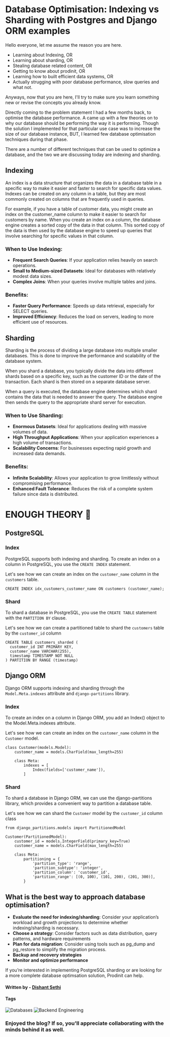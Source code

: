 # Database Optimisation: Indexing vs Sharding with Postgres and Django ORM examples



Hello everyone, let me assume the reason you are here.

* Learning about Indexing, OR
* Learning about sharding, OR
* Stealing database related content, OR
* Getting to know about prodinit, OR
* Learning how to built efficient data systems, OR
* Actually strugging with poor database performance, slow queries and what not.

Anyways, now that you are here, I'll try to make sure you learn something new or revise the concepts you already know.

Directly coming to the problem statement I had a few months back, to optimise the database performance. A came up with a few theories on to why our database should be performing the way it is performing. Though the solution I implemented for that particular use case was to increase the size of our database instance, BUT, I learned few database optimisation techniques during that phase.

There are a number of different techniques that can be used to optimize a database, and the two we are discussing today are indexing and sharding.

## Indexing

An index is a data structure that organizes the data in a database table in a specific way to make it easier and faster to search for specific data values. Indexes can be created on any column in a table, but they are most commonly created on columns that are frequently used in queries.

For example, if you have a table of customer data, you might create an index on the customer\_name column to make it easier to search for customers by name. When you create an index on a column, the database engine creates a sorted copy of the data in that column. This sorted copy of the data is then used by the database engine to speed up queries that involve searching for specific values in that column.

### When to Use Indexing:

* **Frequent Search Queries**: If your application relies heavily on search operations.
* **Small to Medium-sized Datasets**: Ideal for databases with relatively modest data sizes.
* **Complex Joins**: When your queries involve multiple tables and joins.

### Benefits:

* **Faster Query Performance**: Speeds up data retrieval, especially for SELECT queries.
* **Improved Efficiency**: Reduces the load on servers, leading to more efficient use of resources.

## Sharding

Sharding is the process of dividing a large database into multiple smaller databases. This is done to improve the performance and scalability of the database system.

When you shard a database, you typically divide the data into different shards based on a specific key, such as the customer ID or the date of the transaction. Each shard is then stored on a separate database server.

When a query is executed, the database engine determines which shard contains the data that is needed to answer the query. The database engine then sends the query to the appropriate shard server for execution.

### When to Use Sharding:

* **Enormous Datasets**: Ideal for applications dealing with massive volumes of data.
* **High Throughput Applications**: When your application experiences a high volume of transactions.
* **Scalability Concerns**: For businesses expecting rapid growth and increased data demands.

### Benefits:

* **Infinite Scalability**: Allows your application to grow limitlessly without compromising performance.
* **Enhanced Fault Tolerance**: Reduces the risk of a complete system failure since data is distributed.

# ENOUGH THEORY 😤

## PostgreSQL

### Index

PostgreSQL supports both indexing and sharding. To create an index on a column in PostgreSQL, you use the `CREATE INDEX` statement.

Let's see how we can create an index on the `customer_name` column in the `customers` table.

```
CREATE INDEX idx_customers_customer_name ON customers (customer_name);
```

### Shard

To shard a database in PostgreSQL, you use the `CREATE TABLE` statement with the `PARTITION BY` clause.

Let's see how we can create a partitioned table to shard the `customers` table by the `customer_id` column

```
CREATE TABLE customers_sharded (
  customer_id INT PRIMARY KEY,
  customer_name VARCHAR(255),
  timestamp TIMESTAMP NOT NULL
) PARTITION BY RANGE (timestamp)
```

## Django ORM

Django ORM supports indexing and sharding through the `Model.Meta.indexes` attribute and `django-partitions` library.

### Index

To create an index on a column in Django ORM, you add an Index() object to the Model.Meta.indexes attribute.

Let's see how we can create an index on the `customer_name` column in the `Customer` model.

```
class Customer(models.Model):
    customer_name = models.CharField(max_length=255)

    class Meta:
        indexes = [
            Index(fields=['customer_name']),
        ]
```

### Shard

To shard a database in Django ORM, we can use the django-partitions library, which provides a convenient way to partition a database table.

Let's see how we can shard the `Customer` model by the `customer_id` column class

```
from django_partitions.models import PartitionedModel

Customer(PartitionedModel):
    customer_id = models.IntegerField(primary_key=True)
    customer_name = models.CharField(max_length=255)

    class Meta:
        partitioning = {
            'partition_type': 'range',
            'partition_subtype': 'integer',
            'partition_column': 'customer_id',
            'partition_range': [(0, 100), (101, 200), (201, 300)],
        }
```

## What is the best way to approach database optimisation?

* **Evaluate the need for indexing/sharding**: Consider your application’s workload and growth projections to determine whether indexing/sharding is necessary.
* **Choose a strategy**: Consider factors such as data distribution, query patterns, and hardware requirements
* **Plan for data migration**: Consider using tools such as pg\_dump and pg\_restore to simplify the migration process.
* **Backup and recovery strategies**
* **Monitor and optimize performance**

If you’re interested in implementing PostgreSQL sharding or are looking for a more complete database optimsation solution, Prodinit can help.

#### Written by - [Dishant Sethi](https://linkedin.com/in/dishantsethi)

#### Tags

<a>
<img alt="Databases" src="https://img.shields.io/badge/Databases-8A2BE2" />
</a>
<a>
<img alt="Backend Engineering" src="https://img.shields.io/badge/Backend_Engineering-8A2BE2" />
</a>

### Enjoyed the blog? If so, you'll appreciate collaborating with the minds behind it as well.